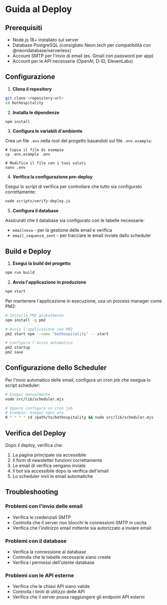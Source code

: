 # Guida al Deploy

## Prerequisiti

- Node.js 18+ installato sul server
- Database PostgreSQL (consigliato Neon.tech per compatibilità con @neondatabase/serverless)
- Account SMTP per l'invio di email (es. Gmail con password per app)
- Account per le API necessarie (OpenAI, D-ID, ElevenLabs)

## Configurazione

1. **Clona il repository**

```bash
git clone <repository-url>
cd bothospitality
```

2. **Installa le dipendenze**

```bash
npm install
```

3. **Configura le variabili d'ambiente**

Crea un file `.env` nella root del progetto basandoti sul file `.env.example`:

```
# Copia il file di esempio
cp .env.example .env

# Modifica il file con i tuoi valori
nano .env
```

4. **Verifica la configurazione pre-deploy**

Esegui lo script di verifica per controllare che tutto sia configurato correttamente:

```bash
node scripts/verify-deploy.js
```

5. **Configura il database**

Assicurati che il database sia configurato con le tabelle necessarie:

- `emailnova` - per la gestione delle email e verifica
- `email_sequence_sent` - per tracciare le email inviate dallo scheduler

## Build e Deploy

1. **Esegui la build del progetto**

```bash
npm run build
```

2. **Avvia l'applicazione in produzione**

```bash
npm start
```

Per mantenere l'applicazione in esecuzione, usa un process manager come PM2:

```bash
# Installa PM2 globalmente
npm install -g pm2

# Avvia l'applicazione con PM2
pm2 start npm --name "bothospitality" -- start

# Configura l'avvio automatico
pm2 startup
pm2 save
```

## Configurazione dello Scheduler

Per l'invio automatico delle email, configura un cron job che esegua lo script scheduler:

```bash
# Esegui manualmente
node src/lib/scheduler.mjs

# Oppure configura un cron job
# Esempio: esegui ogni ora
0 * * * * cd /path/to/bothospitality && node src/lib/scheduler.mjs
```

## Verifica del Deploy

Dopo il deploy, verifica che:

1. La pagina principale sia accessibile
2. Il form di newsletter funzioni correttamente
3. Le email di verifica vengano inviate
4. Il bot sia accessibile dopo la verifica dell'email
5. Lo scheduler invii le email automatiche

## Troubleshooting

### Problemi con l'invio delle email

- Verifica le credenziali SMTP
- Controlla che il server non blocchi le connessioni SMTP in uscita
- Verifica che l'indirizzo email mittente sia autorizzato a inviare email

### Problemi con il database

- Verifica la connessione al database
- Controlla che le tabelle necessarie siano create
- Verifica i permessi dell'utente database

### Problemi con le API esterne

- Verifica che le chiavi API siano valide
- Controlla i limiti di utilizzo delle API
- Verifica che il server possa raggiungere gli endpoint API esterni